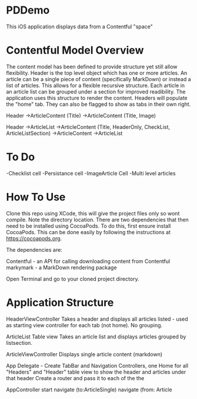 #  PDDemo

This iOS application displays data from a Contentful "space"

#  Contentful Model Overview

The content model has been defined to provide structure yet still allow flexibility.
Header is the top level object which has one or more articles. An article can be a single piece of content (specifically MarkDown) or instead a list of articles. This allows for a flexible recursive structure. Each article in an article list can be grouped under a section for improved readibility.
The application uses this structure to render the content. Headers will populate the "home" tab. They can also be flagged to show as tabs in their own right.

Header
->ArticleContent (Title)
->ArticleContent (Title, Image)

Header
->ArticleList
        ->ArticleContent (Title, HeaderOnly, CheckList, ArticleListSection)
        ->ArticleContent
        ->ArticleList
        
#  To Do
-Checklist cell
-Persistance cell
-ImageArticle Cell
-Multi level articles


#  How To Use
Clone this repo using XCode, this will give the project files only so wont compile. Note the directory location. 
There are two dependencies that then need to be installed using CocoaPods.
To do this, first ensure install CocoaPods. This can be done easily by following the instructions at https://cocoapods.org.

The dependencies are:

Contentful - an API for calling downloading content from Contentful
markymark - a MarkDown rendering package

Open Terminal and go to your cloned project directory.



#  Application Structure
    
HeaderViewController
Takes a header and displays all articles listed - used as starting view controller for each tab (not home). No grouping.

ArticleList Table view
Takes an article list and displays articles grouped by listsection.

ArticleViewController
Displays single article content (markdown)

App Delegate -
    Create TabBar and Navigation Controllers, one Home for all "Headers" and "Header" table view to show the header and articles under that header
    Create a router and pass it to each of the  the 

AppController
start 
navigate (to:ArticleSingle)
navigate (from: Article
    

